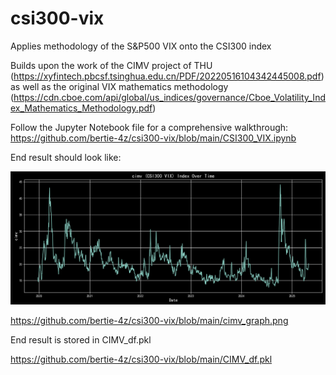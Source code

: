 # csi300-vix
Applies methodology of the S&amp;P500 VIX onto the CSI300 index

Builds upon the work of the CIMV project of THU (https://xyfintech.pbcsf.tsinghua.edu.cn/PDF/20220516104342445008.pdf) as well as the original VIX mathematics methodology (https://cdn.cboe.com/api/global/us_indices/governance/Cboe_Volatility_Index_Mathematics_Methodology.pdf)

Follow the Jupyter Notebook file for a comprehensive walkthrough: https://github.com/bertie-4z/csi300-vix/blob/main/CSI300_VIX.ipynb

End result should look like: 

![End result](cimv_graph.png)

https://github.com/bertie-4z/csi300-vix/blob/main/cimv_graph.png

End result is stored in CIMV_df.pkl

https://github.com/bertie-4z/csi300-vix/blob/main/CIMV_df.pkl

